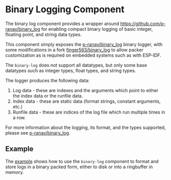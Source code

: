 # Binary Logging Component

The binary log component provides a wrapper around
https://github.com/p-ranav/binary_log for enabling compact binary logging of
basic integer, floating point, and string data types.

This component simply exposes the
[p-ranav/binary_log](https://github.com/p-ranav/binary_log) binary logger, with
some modifications in a fork
[finger563/binary_log](https://github.com/finger563/binary_log) to allow packer
customization as is required on embedded systems such as with ESP-IDF.

The `binary-log` does not support all datatypes, but only some base datatypes
such as integer types, float types, and string types.

The logger produces the following data:
1. Log data - these are indexes and the arguments which point to either the
   index data or the runfile data.
2. Index data - these are static data (format strings, constant arguments, etc.)
3. Runfile data - these are indices of the log file which run multiple times in
   a row.
   
For more information about the logging, its format, and the types supported,
please see [p-ranav/binary_log](https://github.com/p-ranav/binary_log).

## Example

The [example](./example) shows how to use the `binary-log` component to format
and store logs in a binary packed form, either to disk or into a ringbuffer in
memory.

